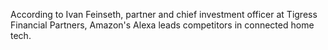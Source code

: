 According to Ivan Feinseth, partner and chief investment officer at Tigress Financial Partners, Amazon's Alexa leads competitors in connected home tech.